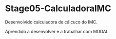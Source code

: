 # Stage05-CalculadoraIMC

Desenvolvido calculadora de cálcuco do IMC.

Aprendido a desenvolver e a trabalhar com MODAL
